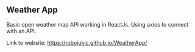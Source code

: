 <h2>Weather App</h2>
Basic open weather map API working in ReactJs. Using axios to connect with an API.

Link to website: https://robojukic.github.io/WeatherApp/
